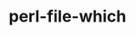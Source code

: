 ---
title: "perl-file-which"
layout: cache
categories: [package, develop]
meta: {"versions": ["1.27"], "compilers": ["gcc@=11.1.0", "gcc@=11.4.0", "gcc@=13.2.0"], "oss": ["ubuntu20.04", "ubuntu22.04", "ubuntu24.04"], "platforms": ["linux"], "targets": ["x86_64_v3"], "stacks": ["e4s", "gpu-tests", "ml-linux-x86_64-rocm", "root"], "num_specs": 11, "num_specs_by_stack": {"gpu-tests": 7, "root": 11, "e4s": 2, "ml-linux-x86_64-rocm": 3}}
spec_details: [{"hash": "f36yibg44he7vpl3uoigjp7tylwnveaa", "compiler": "gcc@=11.1.0", "versions": ["1.27"], "os": "ubuntu20.04", "platform": "linux", "target": "x86_64_v3", "variants": ["build_system=perl"], "stacks": ["gpu-tests", "root"], "size": "-", "tarball": "https://binaries.spack.io/develop/build_cache/linux-ubuntu20.04-x86_64_v3/gcc-11.1.0/perl-file-which-1.27/linux-ubuntu20.04-x86_64_v3-gcc-11.1.0-perl-file-which-1.27-f36yibg44he7vpl3uoigjp7tylwnveaa.spack"}, {"hash": "uaaqyupmfu7uoctac5bdqgnsbgcqp2lf", "compiler": "gcc@=11.1.0", "versions": ["1.27"], "os": "ubuntu20.04", "platform": "linux", "target": "x86_64_v3", "variants": ["build_system=perl"], "stacks": ["gpu-tests", "root"], "size": "-", "tarball": "https://binaries.spack.io/develop/build_cache/linux-ubuntu20.04-x86_64_v3/gcc-11.1.0/perl-file-which-1.27/linux-ubuntu20.04-x86_64_v3-gcc-11.1.0-perl-file-which-1.27-uaaqyupmfu7uoctac5bdqgnsbgcqp2lf.spack"}, {"hash": "7ghay4qvlesm2i3ydl5dyhh7dw4wjnub", "compiler": "gcc@=11.1.0", "versions": ["1.27"], "os": "ubuntu20.04", "platform": "linux", "target": "x86_64_v3", "variants": ["build_system=perl"], "stacks": ["gpu-tests", "root"], "size": "-", "tarball": "https://binaries.spack.io/develop/build_cache/linux-ubuntu20.04-x86_64_v3/gcc-11.1.0/perl-file-which-1.27/linux-ubuntu20.04-x86_64_v3-gcc-11.1.0-perl-file-which-1.27-7ghay4qvlesm2i3ydl5dyhh7dw4wjnub.spack"}, {"hash": "22wtlwag46h2mq7wbwcyzrgod75rsbgx", "compiler": "gcc@=11.1.0", "versions": ["1.27"], "os": "ubuntu20.04", "platform": "linux", "target": "x86_64_v3", "variants": ["build_system=perl"], "stacks": ["gpu-tests", "root"], "size": "-", "tarball": "https://binaries.spack.io/develop/build_cache/linux-ubuntu20.04-x86_64_v3/gcc-11.1.0/perl-file-which-1.27/linux-ubuntu20.04-x86_64_v3-gcc-11.1.0-perl-file-which-1.27-22wtlwag46h2mq7wbwcyzrgod75rsbgx.spack"}, {"hash": "bo6rhaucbrjrvvddyo6rly6qags5capc", "compiler": "gcc@=11.1.0", "versions": ["1.27"], "os": "ubuntu20.04", "platform": "linux", "target": "x86_64_v3", "variants": ["build_system=perl"], "stacks": ["gpu-tests", "root"], "size": "-", "tarball": "https://binaries.spack.io/develop/build_cache/linux-ubuntu20.04-x86_64_v3/gcc-11.1.0/perl-file-which-1.27/linux-ubuntu20.04-x86_64_v3-gcc-11.1.0-perl-file-which-1.27-bo6rhaucbrjrvvddyo6rly6qags5capc.spack"}, {"hash": "aed5yaqf76lmqa2uz53kyh26ty665e6t", "compiler": "gcc@=11.1.0", "versions": ["1.27"], "os": "ubuntu20.04", "platform": "linux", "target": "x86_64_v3", "variants": ["build_system=perl"], "stacks": ["gpu-tests", "root"], "size": "-", "tarball": "https://binaries.spack.io/develop/build_cache/linux-ubuntu20.04-x86_64_v3/gcc-11.1.0/perl-file-which-1.27/linux-ubuntu20.04-x86_64_v3-gcc-11.1.0-perl-file-which-1.27-aed5yaqf76lmqa2uz53kyh26ty665e6t.spack"}, {"hash": "7cn6kvoj5n33bd23wednqk5kbhi33yxk", "compiler": "gcc@=11.1.0", "versions": ["1.27"], "os": "ubuntu20.04", "platform": "linux", "target": "x86_64_v3", "variants": ["build_system=perl"], "stacks": ["gpu-tests", "root"], "size": "-", "tarball": "https://binaries.spack.io/develop/build_cache/linux-ubuntu20.04-x86_64_v3/gcc-11.1.0/perl-file-which-1.27/linux-ubuntu20.04-x86_64_v3-gcc-11.1.0-perl-file-which-1.27-7cn6kvoj5n33bd23wednqk5kbhi33yxk.spack"}, {"hash": "73yldg5ee6wnweuyt6vhbkz7sjdm3aye", "compiler": "gcc@=11.4.0", "versions": ["1.27"], "os": "ubuntu22.04", "platform": "linux", "target": "x86_64_v3", "variants": ["build_system=perl"], "stacks": ["e4s", "root"], "size": "-", "tarball": "https://binaries.spack.io/develop/build_cache/linux-ubuntu22.04-x86_64_v3/gcc-11.4.0/perl-file-which-1.27/linux-ubuntu22.04-x86_64_v3-gcc-11.4.0-perl-file-which-1.27-73yldg5ee6wnweuyt6vhbkz7sjdm3aye.spack"}, {"hash": "eygfn7w6oz32ixra72sx367vfn2ww2kn", "compiler": "gcc@=11.4.0", "versions": ["1.27"], "os": "ubuntu22.04", "platform": "linux", "target": "x86_64_v3", "variants": ["build_system=perl"], "stacks": ["ml-linux-x86_64-rocm", "e4s", "root"], "size": "-", "tarball": "https://binaries.spack.io/develop/build_cache/linux-ubuntu22.04-x86_64_v3/gcc-11.4.0/perl-file-which-1.27/linux-ubuntu22.04-x86_64_v3-gcc-11.4.0-perl-file-which-1.27-eygfn7w6oz32ixra72sx367vfn2ww2kn.spack"}, {"hash": "utuxw7vmszsktqt2tzy4svfkhjde24jm", "compiler": "gcc@=13.2.0", "versions": ["1.27"], "os": "ubuntu24.04", "platform": "linux", "target": "x86_64_v3", "variants": ["build_system=perl"], "stacks": ["ml-linux-x86_64-rocm", "root"], "size": "-", "tarball": "https://binaries.spack.io/develop/build_cache/linux-ubuntu24.04-x86_64_v3/gcc-13.2.0/perl-file-which-1.27/linux-ubuntu24.04-x86_64_v3-gcc-13.2.0-perl-file-which-1.27-utuxw7vmszsktqt2tzy4svfkhjde24jm.spack"}, {"hash": "ye6rqc22y7bfdqtvrwziey53xb3cnrld", "compiler": "gcc@=13.2.0", "versions": ["1.27"], "os": "ubuntu24.04", "platform": "linux", "target": "x86_64_v3", "variants": ["build_system=perl"], "stacks": ["ml-linux-x86_64-rocm", "root"], "size": "-", "tarball": "https://binaries.spack.io/develop/build_cache/linux-ubuntu24.04-x86_64_v3/gcc-13.2.0/perl-file-which-1.27/linux-ubuntu24.04-x86_64_v3-gcc-13.2.0-perl-file-which-1.27-ye6rqc22y7bfdqtvrwziey53xb3cnrld.spack"}]
---